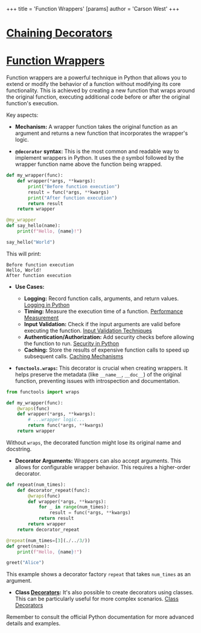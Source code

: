 +++
 title = 'Function Wrappers'
[params]
	author = 'Carson West'
+++
# [Chaining Decorators](./../chaining-decorators/)
# [Function Wrappers](./../function-wrappers/) 
Function wrappers are a powerful technique in Python that allows you to extend or modify the behavior of a function without modifying its core functionality.  This is achieved by creating a new function that wraps around the original function, executing additional code before or after the original function's execution.

Key aspects:

* **Mechanism:**  A wrapper function takes the original function as an argument and returns a new function that incorporates the wrapper's logic.

* **`@decorator` syntax:** This is the most common and readable way to implement wrappers in Python.  It uses the `@` symbol followed by the wrapper function name above the function being wrapped.

```python
def my_wrapper(func):
    def wrapper(*args, **kwargs):
        print("Before function execution")
        result = func(*args, **kwargs)
        print("After function execution")
        return result
    return wrapper

@my_wrapper
def say_hello(name):
    print(f"Hello, {name}!")

say_hello("World")
```

This will print:

```
Before function execution
Hello, World!
After function execution
```

* **Use Cases:**
    * **Logging:**  Record function calls, arguments, and return values. [Logging in Python](./../logging-in-python/)
    * **Timing:** Measure the execution time of a function. [Performance Measurement](./../performance-measurement/)
    * **Input Validation:** Check if the input arguments are valid before executing the function. [Input Validation Techniques](./../input-validation-techniques/)
    * **Authentication/Authorization:**  Add security checks before allowing the function to run. [Security in Python](./../security-in-python/)
    * **Caching:** Store the results of expensive function calls to speed up subsequent calls. [Caching Mechanisms](./../caching-mechanisms/)


* **`functools.wraps`:** This decorator is crucial when creating wrappers. It helps preserve the metadata (like `__name__`, `__doc__`) of the original function, preventing issues with introspection and documentation.

```python
from functools import wraps

def my_wrapper(func):
    @wraps(func)
    def wrapper(*args, **kwargs):
        # ...wrapper logic...
        return func(*args, **kwargs)
    return wrapper

```

Without `wraps`, the decorated function might lose its original name and docstring.


* **Decorator Arguments:**  Wrappers can also accept arguments.  This allows for configurable wrapper behavior.  This requires a higher-order decorator.

```python
def repeat(num_times):
    def decorator_repeat(func):
        @wraps(func)
        def wrapper(*args, **kwargs):
            for _ in range(num_times):
                result = func(*args, **kwargs)
            return result
        return wrapper
    return decorator_repeat

@repeat(num_times=[3](./../3/))
def greet(name):
    print(f"Hello, {name}!")

greet("Alice")
```


This example shows a decorator factory `repeat` that takes `num_times` as an argument.


* **Class [Decorators](./../decorators/):** It's also possible to create decorators using classes. This can be particularly useful for more complex scenarios. [Class Decorators](./../class-decorators/)

Remember to consult the official Python documentation for more advanced details and examples.
